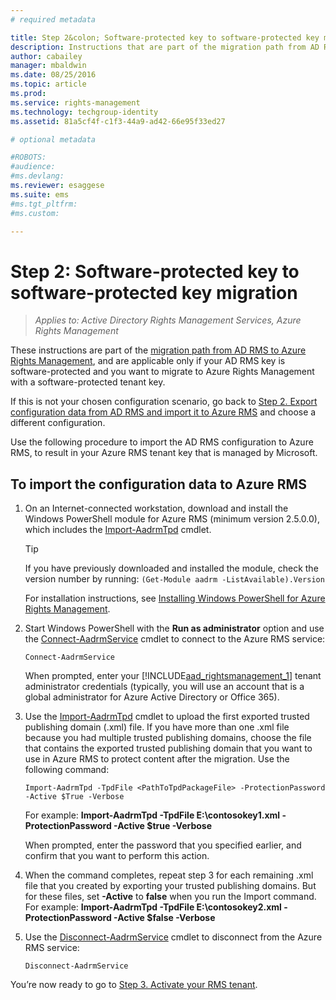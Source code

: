 ```yaml
---
# required metadata

title: Step 2&colon; Software-protected key to software-protected key migration | Azure RMS
description: Instructions that are part of the migration path from AD RMS to Azure Rights Management, and are applicable only if your AD RMS key is software-protected and you want to migrate to Azure Rights Management with a software-protected tenant key. 
author: cabailey
manager: mbaldwin
ms.date: 08/25/2016
ms.topic: article
ms.prod:
ms.service: rights-management
ms.technology: techgroup-identity
ms.assetid: 81a5cf4f-c1f3-44a9-ad42-66e95f33ed27

# optional metadata

#ROBOTS:
#audience:
#ms.devlang:
ms.reviewer: esaggese
ms.suite: ems
#ms.tgt_pltfrm:
#ms.custom:

---
```



# Step 2: Software-protected key to software-protected key migration

>*Applies to: Active Directory Rights Management Services, Azure Rights Management*


These instructions are part of the [migration path from AD RMS to Azure Rights Management](migrate-from-ad-rms-to-azure-rms.md), and are applicable only if your AD RMS key is software-protected and you want to migrate to Azure Rights Management with a software-protected tenant key. 

If this is not your chosen configuration scenario, go back to [Step 2. Export configuration data from AD RMS and import it to Azure RMS](migrate-from-ad-rms-phase1.md#step-2-export-configuration-data-from-ad-rms-and-import-it-to-azure-rms) and choose a different configuration.

Use the following procedure to import the AD RMS configuration to Azure RMS, to result in your Azure RMS tenant key that is managed by Microsoft.

## To import the configuration data to Azure RMS

1.  On an Internet-connected workstation, download and install the Windows PowerShell module for Azure RMS (minimum version 2.5.0.0), which includes the [Import-AadrmTpd](http://msdn.microsoft.com/library/azure/dn857523.aspx) cmdlet.

    > [!TIP]
    > If you have previously downloaded and installed the module, check the version number by running: `(Get-Module aadrm -ListAvailable).Version`

    For installation instructions, see [Installing Windows PowerShell for Azure Rights Management](../deploy-use/install-powershell.md).

2.  Start Windows PowerShell with the **Run as administrator** option and use the [Connect-AadrmService](http://msdn.microsoft.com/library/azure/dn629415.aspx) cmdlet to connect to the Azure RMS service:

    ```
    Connect-AadrmService
    ```
    When prompted, enter your [!INCLUDE[aad_rightsmanagement_1](../includes/aad_rightsmanagement_1_md.md)] tenant administrator credentials (typically, you will use an account that is a global administrator for Azure Active Directory or Office 365).

3.  Use the [Import-AadrmTpd](http://msdn.microsoft.com/library/azure/dn857523.aspx) cmdlet to upload the first exported trusted publishing domain (.xml) file. If you have more than one .xml file because you had multiple trusted publishing domains, choose the file that contains the exported trusted publishing domain that you want to use in Azure RMS to protect content after the migration. Use the following command:

    ```
    Import-AadrmTpd -TpdFile <PathToTpdPackageFile> -ProtectionPassword -Active $True -Verbose
    ```
    For example: **Import-AadrmTpd -TpdFile E:\contosokey1.xml -ProtectionPassword -Active $true -Verbose**

    When prompted, enter the password that you specified earlier, and confirm that you want to perform this action.

4.  When the command completes, repeat step 3 for each remaining .xml file that you created by exporting your trusted publishing domains. But for these files, set **-Active** to **false** when you run the Import command. For example: **Import-AadrmTpd -TpdFile E:\contosokey2.xml -ProtectionPassword -Active $false -Verbose**

5.  Use the [Disconnect-AadrmService](http://msdn.microsoft.com/library/azure/dn629416.aspx) cmdlet to disconnect from the Azure RMS service:

    ```
    Disconnect-AadrmService
    ```


You’re now ready to go to [Step 3. Activate your RMS tenant](migrate-from-ad-rms-phase1.md#step-3-activate-your-rms-tenant).


